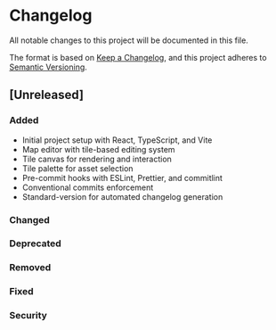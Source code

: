 # Changelog

All notable changes to this project will be documented in this file.

The format is based on [Keep a Changelog](https://keepachangelog.com/en/1.0.0/),
and this project adheres to [Semantic Versioning](https://semver.org/spec/v2.0.0.html).

## [Unreleased]

### Added
- Initial project setup with React, TypeScript, and Vite
- Map editor with tile-based editing system
- Tile canvas for rendering and interaction
- Tile palette for asset selection
- Pre-commit hooks with ESLint, Prettier, and commitlint
- Conventional commits enforcement
- Standard-version for automated changelog generation

### Changed

### Deprecated

### Removed

### Fixed

### Security